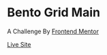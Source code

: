 # Bento Grid Main

A Challenge By <a href="https://www.frontendmentor.io/">Frontend Mentor</a> <br>

<a href="https://ankitnsk178.github.io/Bento-Grid-Main-Project/index.html">Live Site</a>
